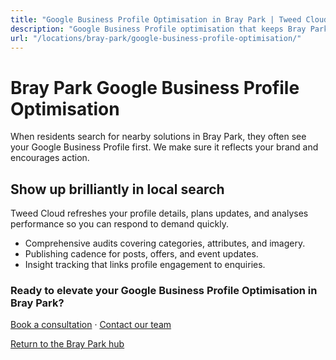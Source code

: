 ```yaml
---
title: "Google Business Profile Optimisation in Bray Park | Tweed Cloud"
description: "Google Business Profile optimisation that keeps Bray Park listings accurate and engaging."
url: "/locations/bray-park/google-business-profile-optimisation/"
---
```


# Bray Park Google Business Profile Optimisation

When residents search for nearby solutions in Bray Park, they often see your Google Business Profile first. We make sure it reflects your brand and encourages action.

## Show up brilliantly in local search

Tweed Cloud refreshes your profile details, plans updates, and analyses performance so you can respond to demand quickly.

- Comprehensive audits covering categories, attributes, and imagery.
- Publishing cadence for posts, offers, and event updates.
- Insight tracking that links profile engagement to enquiries.

### Ready to elevate your Google Business Profile Optimisation in Bray Park?

[Book a consultation](/consultation/) · [Contact our team](/contact/)

[Return to the Bray Park hub](/locations/bray-park/)
